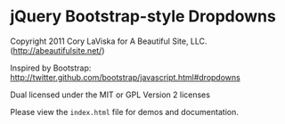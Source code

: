 # jQuery Bootstrap-style Dropdowns #

Copyright 2011 Cory LaViska for A Beautiful Site, LLC. (http://abeautifulsite.net/)

Inspired by Bootstrap: http://twitter.github.com/bootstrap/javascript.html#dropdowns

Dual licensed under the MIT or GPL Version 2 licenses

Please view the `index.html` file for demos and documentation.